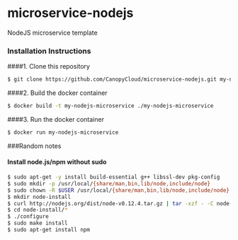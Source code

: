 # microservice-nodejs
NodeJS microservice template

### Installation Instructions
####1. Clone this repository
```sh
$ git clone https://github.com/CanopyCloud/microservice-nodejs.git my-nodejs-microservice
```

####2. Build the docker container
```sh
$ docker build -t my-nodejs-microservice ./my-nodejs-microservice
```

####3. Run the docker container
```sh
$ docker run my-nodejs-microservice
```

###Random notes
#### Install node.js/npm without sudo
```sh
$ sudo apt-get -y install build-essential g++ libssl-dev pkg-config
$ sudo mkdir -p /usr/local/{share/man,bin,lib/node,include/node}
$ sudo chown -R $USER /usr/local/{share/man,bin,lib/node,include/node}
$ mkdir node-install
$ curl http://nodejs.org/dist/node-v0.12.4.tar.gz | tar -xzf - -C node-install
$ cd node-install/*
$ ./configure
$ sudo make install
$ sudo apt-get install npm
```

